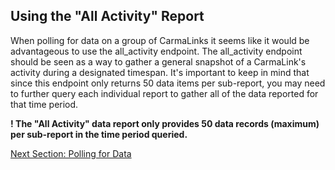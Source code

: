 <h2>Using the "All Activity" Report</h2>  
When polling for data on a group of CarmaLinks it seems like it would be advantageous to use the all_activity endpoint. The all_activity endpoint should be seen as a way to gather a general snapshot of a CarmaLink's activity during a designated timespan. It's important to keep in mind that since this endpoint only returns 50 data items per sub-report, you may need to further query each individual report to gather all of the data reported for that time period.  
  
**! The "All Activity" data report only provides 50 data records (maximum) per sub-report in the time period queried.**  
  
[Next Section: Polling for Data](https://github.com/CarmaSys/CarmaLinkAPI/blob/1.4/pollingForData.md)
